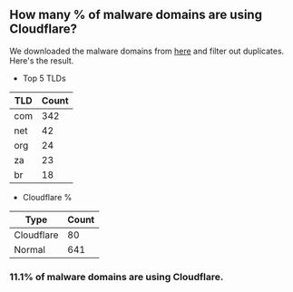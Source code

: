 ## How many % of malware domains are using Cloudflare?


We downloaded the malware domains from [here](https://urlhaus.abuse.ch) and filter out duplicates.
Here's the result.


[//]: # (start replacement)


- Top 5 TLDs

| TLD | Count |
| --- | --- |
| com | 342 |
| net | 42 |
| org | 24 |
| za | 23 |
| br | 18 |


- Cloudflare %

| Type | Count |
| --- | --- |
| Cloudflare | 80 |
| Normal | 641 |


### 11.1% of malware domains are using Cloudflare.
